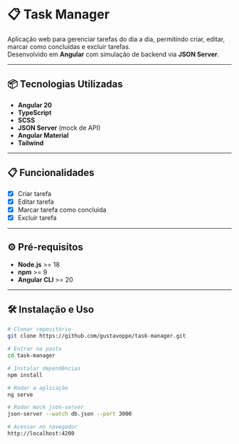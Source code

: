 # 📋 Task Manager

Aplicação web para gerenciar tarefas do dia a dia, permitindo criar, editar, marcar como concluídas e excluir tarefas.  
Desenvolvido em **Angular** com simulação de backend via **JSON Server**.

---

## 📦 Tecnologias Utilizadas

- **Angular 20**
- **TypeScript**
- **SCSS**
- **JSON Server** (mock de API)
- **Angular Material**
- **Tailwind**

---

## 📋 Funcionalidades

- [x] Criar tarefa  
- [x] Editar tarefa  
- [x] Marcar tarefa como concluída  
- [x] Excluir tarefa   

---

## ⚙️ Pré-requisitos

- **Node.js** >= 18  
- **npm** >= 9  
- **Angular CLI** >= 20  

---

## 🛠️ Instalação e Uso

```bash
# Clonar repositório
git clone https://github.com/gustavoppo/task-manager.git

# Entrar na pasta
cd task-manager

# Instalar dependências
npm install

# Rodar a aplicação
ng serve

# Rodar mock json-server
json-server --watch db.json --port 3000

# Acessar no navegador
http://localhost:4200

